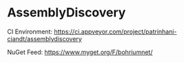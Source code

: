 AssemblyDiscovery
=================

CI Environment: https://ci.appveyor.com/project/patrinhani-ciandt/assemblydiscovery

NuGet Feed: https://www.myget.org/F/bohriumnet/
